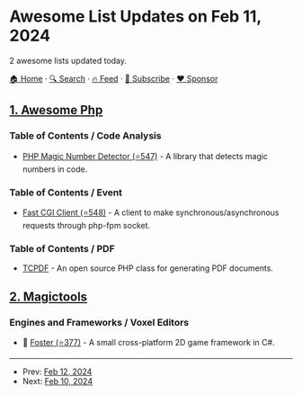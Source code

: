 # Awesome List Updates on Feb 11, 2024

2 awesome lists updated today.

[🏠 Home](/README.md) · [🔍 Search](https://www.trackawesomelist.com/search/) · [🔥 Feed](https://www.trackawesomelist.com/rss.xml) · [📮 Subscribe](https://trackawesomelist.us17.list-manage.com/subscribe?u=d2f0117aa829c83a63ec63c2f&id=36a103854c) · [❤️  Sponsor](https://github.com/sponsors/theowenyoung)



## [1. Awesome Php](/content/ziadoz/awesome-php/README.md)

### Table of Contents / Code Analysis

*   [PHP Magic Number Detector (⭐547)](https://github.com/povils/phpmnd) - A library that detects magic numbers in code.

### Table of Contents / Event

*   [Fast CGI Client (⭐548)](https://github.com/hollodotme/fast-cgi-client) - A client to make synchronous/asynchronous requests through php-fpm socket.

### Table of Contents / PDF

*   [TCPDF](https://tcpdf.org/) - An open source PHP class for generating PDF documents.

## [2. Magictools](/content/ellisonleao/magictools/README.md)

### Engines and Frameworks / Voxel Editors

*   :tada: [Foster (⭐377)](https://github.com/FosterFramework/Foster) - A small cross-platform 2D game framework in C#.

---

- Prev: [Feb 12, 2024](/content/2024/02/12/README.md)
- Next: [Feb 10, 2024](/content/2024/02/10/README.md)